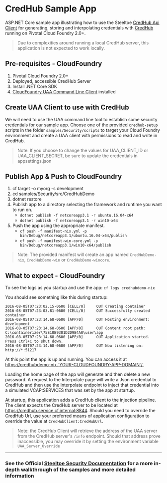 ﻿# CredHub Sample App

ASP.NET Core sample app illustrating how to use the Steeltoe [CredHub Api Client](https://github.com/SteeltoeOSS/Security) for generating, storing and interpolating credentials with [CredHub](https://github.com/cloudfoundry-incubator/credhub) running on Pivotal Cloud Foundry 2.0+.

> Due to complexities around running a local CredHub server, this application is not expected to work locally.

## Pre-requisites - CloudFoundry

1. Pivotal Cloud Foundry 2.0+
1. Deployed, accessible CredHub Server
1. Install .NET Core SDK
1. [CloudFoundry UAA Command Line Client](https://github.com/cloudfoundry/cf-uaac) installed

## Create UAA Client to use with CredHub

We will need to use the UAA command line tool to establish some security credentials for our sample app. Choose one of the provided `credhub-setup` scripts in the folder `samples/Security/scripts` to target your Cloud Foundry environment and create a UAA client with permissions to read and write in CredHub.

> Note: If you choose to change the values for UAA_CLIENT_ID or UAA_CLIENT_SECRET, be sure to update the credentials in appsettings.json

## Publish App & Push to CloudFoundry

1. cf target -o myorg -s development
1. cd samples/Security/src/CredHubDemo
1. dotnet restore
1. Publish app to a directory selecting the framework and runtime you want to run on.
    * `dotnet publish -f netcoreapp3.1 -r ubuntu.16.04-x64`
    * `dotnet publish -f netcoreapp3.1 -r win10-x64`
1. Push the app using the appropriate manifest.
    * `cf push -f manifest-nix.yml -p bin/Debug/netcoreapp3.1/ubuntu.16.04-x64/publish`
    * `cf push -f manifest-win-core.yml -p bin/Debug/netcoreapp3.1/win10-x64/publish`

> Note: The provided manifest will create an app named `CredHubDemo-nix`, `CredHubDemo-win` or `CredHubDemo-wincore`.

## What to expect - CloudFoundry

To see the logs as you startup and use the app: `cf logs credhubdemo-nix`

You should see something like this during startup:

```text
2016-08-05T07:23:02.15-0600 [CELL/0]     OUT Creating container
2016-08-05T07:23:03.81-0600 [CELL/0]     OUT Successfully created container
2016-08-05T07:23:14.68-0600 [APP/0]      OUT Hosting environment: development
2016-08-05T07:23:14.68-0600 [APP/0]      OUT Content root path: C:\containerizer\75E10B9301D2D9B4A8\user\app
2016-08-05T07:23:14.68-0600 [APP/0]      OUT Application started. Press Ctrl+C to shut down.
2016-08-05T07:23:14.68-0600 [APP/0]      OUT Now listening on: http://*:51217
```

At this point the app is up and running.  You can access it at <https://credhubdemo-nix.`YOUR-CLOUDFOUNDRY-APP-DOMAIN`/.>

Loading the home page of the app will generate and then delete a new password. A request to the Interpolate page will write a Json credential to CredHub and then use the Interpolate endpoint to inject that credential into a simulated VCAP:SERVICES that was set by the app at startup.

At startup, this application adds a CredHub client to the injection pipeline. The client expects the CredHub server to be located at <https://credhub.service.cf.internal:8844>. Should you need to override the CredHub Url, use your preferred means of application configuration to override the value at `CredHubClient:CredHubUrl`.

> Note: the CredHub Client will retrieve the address of the UAA server from the CredHub server's `/info` endpoint. Should that address prove inaccessible, you may override it by setting the environment variable `UAA_Server_Override`

---

### See the Official [Steeltoe Security Documentation](https://steeltoe.io/docs/steeltoe-security) for a more in-depth walkthrough of the samples and more detailed information
